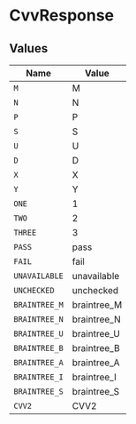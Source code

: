 # CvvResponse


## Values

| Name          | Value         |
| ------------- | ------------- |
| `M`           | M             |
| `N`           | N             |
| `P`           | P             |
| `S`           | S             |
| `U`           | U             |
| `D`           | D             |
| `X`           | X             |
| `Y`           | Y             |
| `ONE`         | 1             |
| `TWO`         | 2             |
| `THREE`       | 3             |
| `PASS`        | pass          |
| `FAIL`        | fail          |
| `UNAVAILABLE` | unavailable   |
| `UNCHECKED`   | unchecked     |
| `BRAINTREE_M` | braintree_M   |
| `BRAINTREE_N` | braintree_N   |
| `BRAINTREE_U` | braintree_U   |
| `BRAINTREE_B` | braintree_B   |
| `BRAINTREE_A` | braintree_A   |
| `BRAINTREE_I` | braintree_I   |
| `BRAINTREE_S` | braintree_S   |
| `CVV2`        | CVV2          |